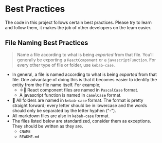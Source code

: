 # Best Practices

The code in this project follows certain best practices. Please try to learn and follow them, it makes the job of other developers on the team easier.

## File Naming Best Practices

> Name a file according to what is being _exported_ from that file. You'll generally be exporting a `ReactComponent` or a `javascriptFunction`. For every other type of file or folder, use `kebab-case`.

* In general, a file is named according to what is being _exported_ from that file. One advantage of doing this is that it becomes easier to identify the entity from the file name itself. For example;
  * ⚛️📝 React component files are named in `PascalCase` format.
  * A javascript function is named in `camelCase` format.
* 📂 All folders are named in `kebab-case` format. The format is pretty straight forward; every letter should be in lowercase and the words should only be separated by the letter hyphen ("-").
* All markdown files are also in `kebab-case` format.
* The files listed below are standardized, consider them as exceptions. They should be written as they are.
  * `CNAME`
  * `README.md`
